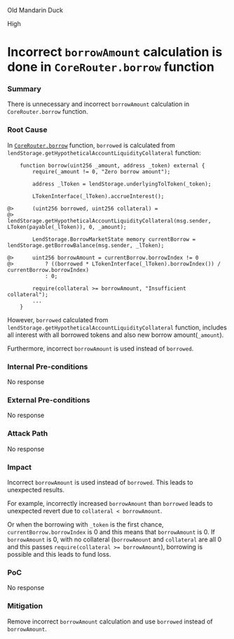 Old Mandarin Duck

High

# Incorrect `borrowAmount` calculation is done in `CoreRouter.borrow` function

### Summary

There is unnecessary and incorrect `borrowAmount` calculation in `CoreRouter.borrow` function.


### Root Cause

In [`CoreRouter.borrow`](https://github.com/sherlock-audit/2025-05-lend-audit-contest/blob/main/Lend-V2/src/LayerZero/CoreRouter.sol#L152-L159) function, `borrowed` is calculated from `lendStorage.getHypotheticalAccountLiquidityCollateral` function:

```solidity
    function borrow(uint256 _amount, address _token) external {
        require(_amount != 0, "Zero borrow amount");

        address _lToken = lendStorage.underlyingTolToken(_token);

        LTokenInterface(_lToken).accrueInterest();

@>      (uint256 borrowed, uint256 collateral) =
@>          lendStorage.getHypotheticalAccountLiquidityCollateral(msg.sender, LToken(payable(_lToken)), 0, _amount);

        LendStorage.BorrowMarketState memory currentBorrow = lendStorage.getBorrowBalance(msg.sender, _lToken);

@>      uint256 borrowAmount = currentBorrow.borrowIndex != 0
@>          ? ((borrowed * LTokenInterface(_lToken).borrowIndex()) / currentBorrow.borrowIndex)
            : 0;

        require(collateral >= borrowAmount, "Insufficient collateral");
        ...
    }
```

However, `borrowed` calculated from `lendStorage.getHypotheticalAccountLiquidityCollateral` function, includes all interest with all borrowed tokens and also new borrow amount(`_amount`).

Furthermore, incorrect `borrowAmount` is used instead of `borrowed`.


### Internal Pre-conditions

No response

### External Pre-conditions

No response

### Attack Path

No response

### Impact

Incorrect `borrowAmount` is used instead of `borrowed`. This leads to unexpected results.

For example, incorrectly increased `borrowAmount` than `borrowed` leads to unexpected revert due to `collateral < borrowAmount`.

Or when the borrowing with `_token` is the first chance, `currentBorrow.borrowIndex` is 0 and this means that `borrowAmount` is 0.
If `borrowAmount` is 0, with no collateral (`borrowAmount` and `collateral` are all 0 and this passes `require(collateral >= borrowAmount`), borrowing is possible and this leads to fund loss.


### PoC

No response

### Mitigation

Remove incorrect `borrowAmount` calculation and use `borrowed` instead of `borrowAmount`.